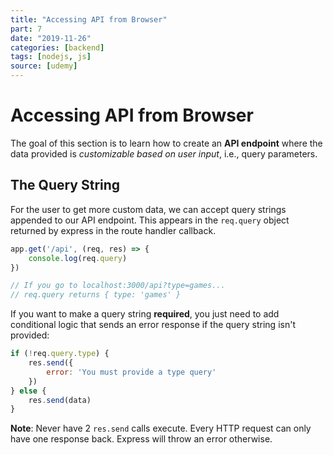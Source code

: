 ```yaml
---
title: "Accessing API from Browser"
part: 7
date: "2019-11-26"
categories: [backend]
tags: [nodejs, js]
source: [udemy]
---
```


# Accessing API from Browser

The goal of this section is to learn how to create an **API endpoint** where the data provided is *customizable based on user input*, i.e., query parameters.

## The Query String

For the user to get more custom data, we can accept query strings appended to our API endpoint. This appears in the `req.query` object returned by express in the route handler callback.

```js
app.get('/api', (req, res) => {
    console.log(req.query)
})

// If you go to localhost:3000/api?type=games...
// req.query returns { type: 'games' }
```

If you want to make a query string **required**, you just need to add conditional logic that sends an error response if the query string isn't provided:

```js
if (!req.query.type) {
    res.send({
        error: 'You must provide a type query'
    })
} else {
    res.send(data)
}
```

**Note**: Never have 2 `res.send` calls execute. Every HTTP request can only have one response back. Express will throw an error otherwise.